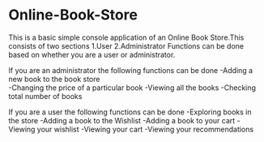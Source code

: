 # Online-Book-Store
This is a basic simple console application of an Online Book Store.This consists of two sections
1.User
2.Administrator
Functions can be done based on whether you are a user or administrator.

If you are an administrator the following functions can be done
-Adding a new book to the book store<br />
-Changing the price of a particular book
-Viewing all the books
-Checking total number of books

If you are a user the following functions can be done
-Exploring books in the store
    -Adding a book to the Wishlist
    -Adding a book to your cart
-Viewing your wishlist
-Viewing your cart
-Viewing your recommendations

